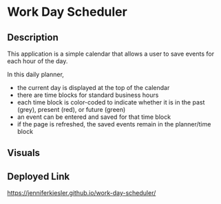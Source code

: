 # Work Day Scheduler

## Description

This application is a simple calendar that allows a user to save events for each hour of the day. 

In this daily planner,
- the current day is displayed at the top of the calendar
- there are time blocks for standard business hours
- each time block is color-coded to indicate whether it is in the past (grey), present (red), or future (green)
- an event can be entered and saved for that time block
- if the page is refreshed, the saved events remain in the planner/time block

## Visuals



## Deployed Link

https://jenniferkiesler.github.io/work-day-scheduler/